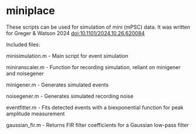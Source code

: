 # miniplace
These scripts can be used for simulation of mini (mPSC) data. It was written for Greger & Watson 2024 [doi:10.1101/2024.10.26.620084](https://doi.org/10.1101/2024.10.26.620084)

Included files:

minisimulation.m - Main script for event simulation

miniranscaler.m - Function for recording simulation, reliant on minigener and noisegener

minigener.m - Generates simulated events

noisegener.m - Generates simulated recording noise

eventfitter.m - Fits detected events with a biexponential function for peak amplitude measurement

gaussian_fir.m - Returns FIR filter coefficients for a Gaussian low-pass filter

 
